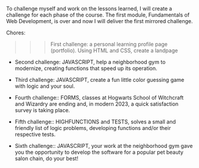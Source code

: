 To challenge myself and work on the lessons learned, I will create a challenge for each phase of the course. The first module, Fundamentals of Web Development, is over and now I will deliver the first mirrored challenge.

Chores:

>>> First challenge: a personal learning profile page (portfolio). Using HTML and CSS, create a landpage 

- Second challenge: JAVASCRIPT, help a neighborhood gym to modernize, creating functions that speed up its operation.

- Third challenge: JAVASCRIPT, create a fun little color guessing game with logic and your soul.

- Fourth challenge:: FORMS, classes at Hogwarts School of Witchcraft and Wizardry are ending and, in modern 2023, a quick satisfaction survey is taking place.

- Fifth challenge:: HIGHFUNCTIONS and TESTS, solves a small and friendly list of logic problems, developing functions and/or their respective tests.

- Sixth challenge:: JAVASCRIPT, your work at the neighborhood gym gave you the opportunity to develop the software for a popular pet beauty salon chain, do your best!
